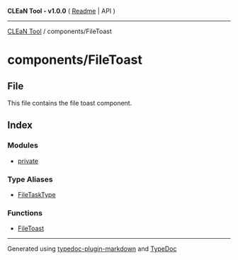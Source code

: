 **CLEaN Tool - v1.0.0** ( [Readme](../../README.md) \| API )

***

[CLEaN Tool](../../modules.md) / components/FileToast

# components/FileToast

## File

This file contains the file toast component.

## Index

### Modules

- [private](private/README.md)

### Type Aliases

- [FileTaskType](type-aliases/FileTaskType.md)

### Functions

- [FileToast](functions/FileToast.md)

***

Generated using [typedoc-plugin-markdown](https://www.npmjs.com/package/typedoc-plugin-markdown) and [TypeDoc](https://typedoc.org/)
